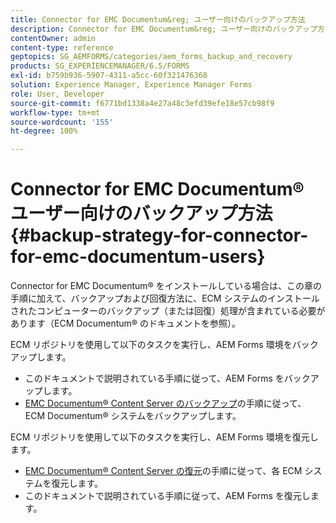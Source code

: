 ```yaml
---
title: Connector for EMC Documentum&reg; ユーザー向けのバックアップ方法
description: Connector for EMC Documentum&reg; ユーザー向けのバックアップ方法について説明します。
contentOwner: admin
content-type: reference
geptopics: SG_AEMFORMS/categories/aem_forms_backup_and_recovery
products: SG_EXPERIENCEMANAGER/6.5/FORMS
exl-id: b759b936-5907-4311-a5cc-60f321476368
solution: Experience Manager, Experience Manager Forms
role: User, Developer
source-git-commit: f6771bd1338a4e27a48c3efd39efe18e57cb98f9
workflow-type: tm+mt
source-wordcount: '155'
ht-degree: 100%

---
```


# Connector for EMC Documentum® ユーザー向けのバックアップ方法 {#backup-strategy-for-connector-for-emc-documentum-users}

Connector for EMC Documentum® をインストールしている場合は、この章の手順に加えて、バックアップおよび回復方法に、ECM システムのインストールされたコンピューターのバックアップ（または回復）処理が含まれている必要があります（ECM Documentum® のドキュメントを参照）。

ECM リポジトリを使用して以下のタスクを実行し、AEM Forms 環境をバックアップします。

* このドキュメントで説明されている手順に従って、AEM Forms をバックアップします。
* [EMC Documentum® Content Server のバックアップ](/help/forms/using/admin-help/backing-recovering-emc-documentum-repository.md#back-up-the-emc-documentum-content-server)の手順に従って、ECM Documentum® システムをバックアップします。

ECM リポジトリを使用して以下のタスクを実行し、AEM Forms 環境を復元します。

* [EMC Documentum® Content Server の復元](/help/forms/using/admin-help/backing-recovering-emc-documentum-repository.md#restore-the-emc-documentum-content-server)の手順に従って、各 ECM システムを復元します。
* このドキュメントで説明されている手順に従って、AEM Forms を復元します。
